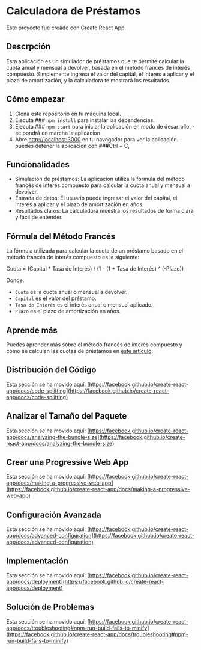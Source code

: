 # Calculadora de Préstamos

Este proyecto fue creado con Create React App.

## Descrpción

Esta aplicación es un simulador de préstamos que te permite calcular la cuota anual y mensual a devolver, basada en el método francés de interés compuesto. Simplemente ingresa el valor del capital, el interés a aplicar y el plazo de amortización, y la calculadora te mostrará los resultados.

## Cómo empezar

1. Clona este repositorio en tu máquina local.
2. Ejecuta ### `npm install` para instalar las dependencias.
3. Ejecuta ### `npm start` para iniciar la aplicación en modo de desarrollo.
  -se pondrá en marcha la aplicacion 
4. Abre [http://localhost:3000](http://localhost:3000) en tu navegador para ver la aplicación.
  -puedes detener la aplicacion con ###Ctrl + C,

## Funcionalidades

- Simulación de préstamos: La aplicación utiliza la fórmula del método francés de interés compuesto para calcular la cuota anual y mensual a devolver.
- Entrada de datos: El usuario puede ingresar el valor del capital, el interés a aplicar y el plazo de amortización en años.
- Resultados claros: La calculadora muestra los resultados de forma clara y fácil de entender.

## Fórmula del Método Francés

La fórmula utilizada para calcular la cuota de un préstamo basado en el método francés de interés compuesto es la siguiente:

Cuota = (Capital * Tasa de Interés) / (1 - (1 + Tasa de Interés) ^ (-Plazo))

Donde:
- `Cuota` es la cuota anual o mensual a devolver.
- `Capital` es el valor del préstamo.
- `Tasa de Interés` es el interés anual o mensual aplicado.
- `Plazo` es el plazo de amortización en años.

## Aprende más

Puedes aprender más sobre el método francés de interés compuesto y cómo se calculan las cuotas de préstamos en [este artículo](https://es.wikipedia.org/wiki/Amortizaci%C3%B3n_francesa).

## Distribución del Código
Esta sección se ha movido aquí: [https://facebook.github.io/create-react-app/docs/code-splitting](https://facebook.github.io/create-react-app/docs/code-splitting)

## Analizar el Tamaño del Paquete
Esta sección se ha movido aquí: [https://facebook.github.io/create-react-app/docs/analyzing-the-bundle-size](https://facebook.github.io/create-react-app/docs/analyzing-the-bundle-size)

## Crear una Progressive Web App
Esta sección se ha movido aquí: [https://facebook.github.io/create-react-app/docs/making-a-progressive-web-app](https://facebook.github.io/create-react-app/docs/making-a-progressive-web-app)

## Configuración Avanzada
Esta sección se ha movido aquí: [https://facebook.github.io/create-react-app/docs/advanced-configuration](https://facebook.github.io/create-react-app/docs/advanced-configuration)

## Implementación
Esta sección se ha movido aquí: [https://facebook.github.io/create-react-app/docs/deployment](https://facebook.github.io/create-react-app/docs/deployment)

## Solución de Problemas
Esta sección se ha movido aquí: [https://facebook.github.io/create-react-app/docs/troubleshooting#npm-run-build-fails-to-minify](https://facebook.github.io/create-react-app/docs/troubleshooting#npm-run-build-fails-to-minify)

